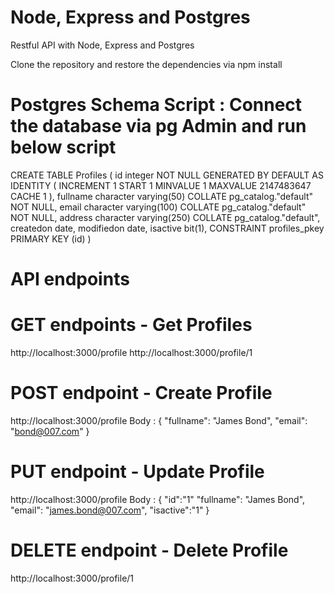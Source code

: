 # Node, Express and Postgres
Restful API with Node, Express and Postgres

Clone the repository and restore the dependencies via npm install


# Postgres Schema Script : Connect the database via pg Admin and run below script

CREATE TABLE Profiles
(
    id integer NOT NULL GENERATED BY DEFAULT AS IDENTITY ( INCREMENT 1 START 1 MINVALUE 1 MAXVALUE 2147483647 CACHE 1 ),
    fullname character varying(50) COLLATE pg_catalog."default" NOT NULL,
    email character varying(100) COLLATE pg_catalog."default" NOT NULL,
	address character varying(250) COLLATE pg_catalog."default",
    createdon date,
    modifiedon date,
    isactive bit(1),
    CONSTRAINT profiles_pkey PRIMARY KEY (id)
)


# API endpoints

# GET endpoints - Get Profiles
http://localhost:3000/profile
http://localhost:3000/profile/1

# POST endpoint - Create Profile
http://localhost:3000/profile
Body : {
    "fullname": "James Bond",
    "email": "bond@007.com"
}

# PUT endpoint - Update Profile
http://localhost:3000/profile
Body : {
    "id":"1"
    "fullname": "James Bond",
    "email": "james.bond@007.com",
    "isactive":"1"
}

# DELETE endpoint - Delete Profile
http://localhost:3000/profile/1
